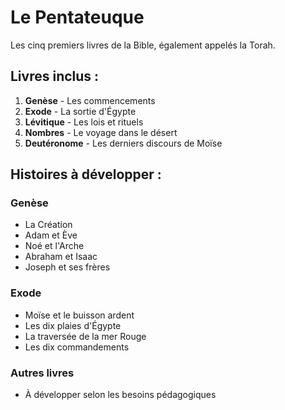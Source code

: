# Le Pentateuque

Les cinq premiers livres de la Bible, également appelés la Torah.

## Livres inclus :

1. **Genèse** - Les commencements
2. **Exode** - La sortie d'Égypte  
3. **Lévitique** - Les lois et rituels
4. **Nombres** - Le voyage dans le désert
5. **Deutéronome** - Les derniers discours de Moïse

## Histoires à développer :

### Genèse
- La Création
- Adam et Ève
- Noé et l'Arche
- Abraham et Isaac
- Joseph et ses frères

### Exode
- Moïse et le buisson ardent
- Les dix plaies d'Égypte
- La traversée de la mer Rouge
- Les dix commandements

### Autres livres
- À développer selon les besoins pédagogiques
